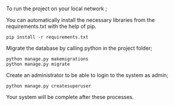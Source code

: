 
To run the project on your local network ;

You can automatically install the necessary libraries from the requirements.txt with the help of pip.
```
pip install -r requirements.txt
```

Migrate the database by calling python in the project folder;
```
python manage.py makemigrations
python manage.py migrate
```

Create an administrator to be able to login to the system as admin;
```
python manage.py createsuperuser
```
Your system will be complete after these processes.
